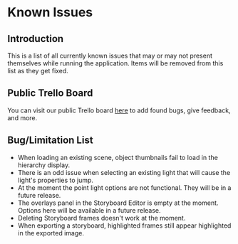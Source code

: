 # Known Issues

## Introduction ##
This is a list of all currently known issues that may or may not present themselves while running the application.  Items will be removed from this list as they get fixed.

## Public Trello Board ##
You can visit our public Trello board [here](https://trello.com/invite/b/ECzOgfjL/dd7642a4b63bac3dbaff27cdf616e8e3/vp-studio-pro-beta-reports "Trello Board Link") to add found bugs, give feedback, and more.

## Bug/Limitation List ##
* When loading an existing scene, object thumbnails fail to load in the hierarchy display. 
* There is an odd issue when selecting an existing light that will cause the light's properties to jump.
* At the moment the point light options are not functional.  They will be in a future release.
* The overlays panel in the Storyboard Editor is empty at the moment.  Options here will be available in a future release.
* Deleting Storyboard frames doesn't work at the moment.
* When exporting a storyboard, highlighted frames still appear highlighted in the exported image.